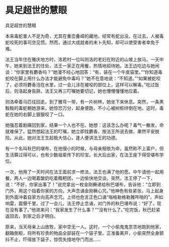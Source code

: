 # 具足超世的慧眼

具足超世的慧眼

本来毒蛇害人不足为奇，尤其在重峦叠嶂的藏地，经常有蛇出没。在过去，人被毒蛇咬死的事司空见惯。然而，通过大成就者的未卜先知，却可以使受害者幸免于难。

法王当年住在雅庆地方时，洛若村一位叫则洛的老妇在附近的山坡上放马。一天中午，她来到法王的住处，法王一家正在用餐，热情地招待她。法王边吃边与她闲谈：“你家里有麝香吗？”她漫不经心地回答：“有，装在一个牛皮袋里。”“你知道毒蛇咬在脚上用什么办法才能避免中毒吗？”她不在意地说：“不知道。”“如果被蛇咬了，必须将麝香泡在水里，过一会儿涂在被咬的部位上，这样可以解毒。”吃过饭后，则洛起身告辞。法王又再三叮嘱她要切记，她也懵懵懂懂地应着。

则洛牵着马匹往回走。到了雅穹一带，有一片树林，她坐下来休息。突然，一条黑黢黢的毒蛇朝她游来，她惊恐万分，起身便跑，不小心被树桩绊倒在地。这时，毒蛇在她的右脚上狠狠咬了一口。

她强忍着剧痛回到家，结果一个人也不在。她想：这该怎么办呢？毒气一散发，命就难保了。猛然想起法王的叮嘱，她立即找麝香，按法王所说去做，果然平安脱险。从此，她对法王生起极大信心，逢人便讲法王的功德。

有一个名叫秋巴的堪布，在他很小的时候，与母亲相依为命，虽然称不上富户，但生活算过得可以，也有少数祖辈传下的珍宝。长大后出家，在法王座下得受堪布学位。

一次，他用了一天时间在法王面前求一修法，法王也满了他的愿。中午请他一起用餐，两人一边喝着酸奶吃着糌粑团，一边愉快地交谈。突然，法王停了一下，说：“不好，你家出事了！”说完拿出一枚金刚橛递给秋巴堪布，告诉他：“立即到门外，用这个指着你家的方向，大声念诵金刚橛心咒。”他神色有些紧张，马上起身到外面冲着自家方向高声念咒。上师也危言正色口诵“嗡格勒格勒雅吽啪的”，声如响雷，震慑千里。过了一会儿，法王停止念诵，对门外的秋巴堪布说：“好了，现在没有事了。”他进来问：“我家发生了什么事？”“没有什么了。”吃完饭，秋巴赶紧返回去，到家之后才明白。

原来，当天母亲上山放牧，家中空无一人。这时，一个小偷鬼鬼祟祟地跑到他家，翻箱倒柜，将所有珍贵的物品全部装在一个袋子里。正准备离开，小偷突然全身颤抖不止，吓得放下袋子，惊慌失措地夺门而出……

